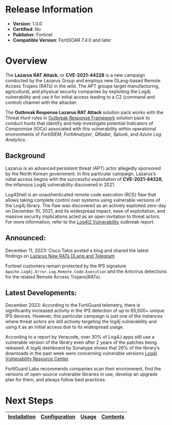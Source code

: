 # Release Information 

- **Version**: 1.0.0 
- **Certified**: No 
- **Publisher**: Fortinet 
- **Compatible Version**: FortiSOAR 7.4.0 and later 
 

# Overview 
The **Lazarus RAT Attack**, or **CVE-2021-44228** is a new campaign conducted by the Lazarus Group and employs new DLang-based Remote Access Trojans (RATs) in the wild. The APT groups target manufacturing, agricultural, and physical security companies by exploiting the Log4j vulnerability and use it for initial access leading to a C2 (command and control) channel with the attacker.

The **Outbreak Response Lazarus RAT Attack** solution pack works with the Threat Hunt rules in [Outbreak Response Framework](https://github.com/fortinet-fortisoar/solution-pack-outbreak-response-framework/blob/release/1.0.0/README.md#threat-hunt-rules) solution pack to conduct hunts that identify and help investigate potential Indicators of Compromise (IOCs) associated with this vulnerability within operational environments of *FortiSIEM*, *FortiAnalyzer*, *QRadar*, *Splunk*, and *Azure Log Analytics*.

## Background
Lazarus is an advanced persistent threat (APT) actor allegedly sponsored by the North Korean government. In this particular campaign, Lazarus’s initial access begins with the successful exploitation of **CVE-2021-44228**, the infamous Log4j vulnerability discovered in 2021.

Log4Shell is an unauthenticated remote code execution (RCE) flaw that allows taking complete control over systems using vulnerable versions of the Log4j library. The flaw was discovered as an actively exploited zero-day on December 10, 2021, and its widespread impact, ease of exploitation, and massive security implications acted as an open invitation to threat actors. For more information, refer to the [Log4j2 Vulnerability](https://www.fortiguard.com/outbreak-alert/log4j2-vulnerability) outbreak report.

## Announced:
December 11, 2023: Cisco Talos posted a blog and shared the latest findings on [Lazarus New RATs DLang and Telegram](https://blog.talosintelligence.com/lazarus_new_rats_dlang_and_telegram)

Fortinet customers remain protected by the IPS signature `Apache.Log4j.Error.Log.Remote.Code.Execution` and the Antivirus detections for the related Remote Access Trojans(RATs).

## Latest Developments:
December 2023: According to the FortiGuard telemetry, there is significantly increased activity in the IPS detection of up to 65,000+ unique IPS devices. However, this particular campaign is just one of the instances where threat actors are still actively targeting the log4j vulnerability and using it as an initial access due to its widespread usage.

According to a report by Veracode, over 30% of Log4J apps still use a vulnerable version of the library even after 2 years of the patches being released. A log4j dashboard by Sonatype shows that 26% of the library’s downloads in the past week were concerning vulnerable versions [Log4j Vulnerability Resource Center](https://www.sonatype.com/resources/log4j-vulnerability-resource-center).

FortiGuard Labs recommends companies scan their environment, find the versions of open-source vulnerable libraries in use, develop an upgrade plan for them, and always follow best practices.

# Next Steps

| [Installation](./docs/setup.md#installation) | [Configuration](./docs/setup.md#configuration) | [Usage](./docs/usage.md) | [Contents](./docs/contents.md) |
|----------------------------------------------|------------------------------------------------|--------------------------|--------------------------------|
